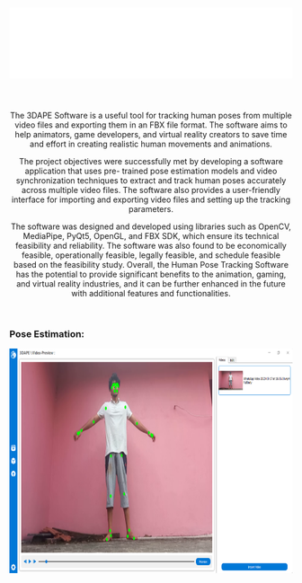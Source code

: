 <h1 align="center">
  <img src="UI/Icons/Readme4.png" alt="Icon">
</h1><br>
<p align="center">The 3DAPE Software is a useful tool for tracking human poses from multiple video
files and exporting them in an FBX file format. The software aims to help animators, game developers,
and virtual reality creators to save time and effort in creating realistic human movements and
animations.</p>
<p align="center">The project objectives were successfully met by developing a software application that uses pre-
trained pose estimation models and video synchronization techniques to extract and track human poses
accurately across multiple video files. The software also provides a user-friendly interface for importing
and exporting video files and setting up the tracking parameters.</p>
<p align="center">The software was designed and developed using libraries such as OpenCV, MediaPipe, PyQt5,
OpenGL, and FBX SDK, which ensure its technical feasibility and reliability. The software was also
found to be economically feasible, operationally feasible, legally feasible, and schedule feasible based
on the feasibility study.
Overall, the Human Pose Tracking Software has the potential to provide significant benefits to the
animation, gaming, and virtual reality industries, and it can be further enhanced in the future with
additional features and functionalities.</p>
<br>
<h3>Pose Estimation:</h3>
<img src="UI/Test/VideoTest.png" alt="Icon" height="400"><br>
